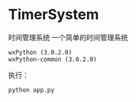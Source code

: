 # TimerSystem
时间管理系统
一个简单的时间管理系统
```
wxPython (3.0.2.0)
wxPython-common (3.0.2.0)
```
执行：
```
python app.py
```
